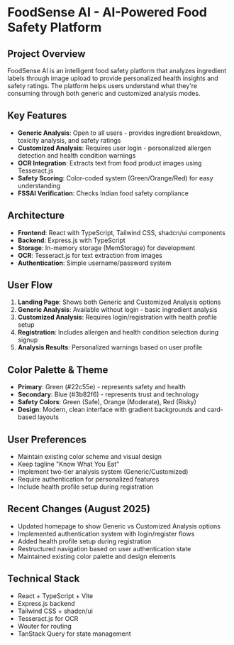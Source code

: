 # FoodSense AI - AI-Powered Food Safety Platform

## Project Overview
FoodSense AI is an intelligent food safety platform that analyzes ingredient labels through image upload to provide personalized health insights and safety ratings. The platform helps users understand what they're consuming through both generic and customized analysis modes.

## Key Features
- **Generic Analysis**: Open to all users - provides ingredient breakdown, toxicity analysis, and safety ratings
- **Customized Analysis**: Requires user login - personalized allergen detection and health condition warnings
- **OCR Integration**: Extracts text from food product images using Tesseract.js
- **Safety Scoring**: Color-coded system (Green/Orange/Red) for easy understanding
- **FSSAI Verification**: Checks Indian food safety compliance

## Architecture
- **Frontend**: React with TypeScript, Tailwind CSS, shadcn/ui components
- **Backend**: Express.js with TypeScript
- **Storage**: In-memory storage (MemStorage) for development
- **OCR**: Tesseract.js for text extraction from images
- **Authentication**: Simple username/password system

## User Flow
1. **Landing Page**: Shows both Generic and Customized Analysis options
2. **Generic Analysis**: Available without login - basic ingredient analysis
3. **Customized Analysis**: Requires login/registration with health profile setup
4. **Registration**: Includes allergen and health condition selection during signup
5. **Analysis Results**: Personalized warnings based on user profile

## Color Palette & Theme
- **Primary**: Green (#22c55e) - represents safety and health
- **Secondary**: Blue (#3b82f6) - represents trust and technology
- **Safety Colors**: Green (Safe), Orange (Moderate), Red (Risky)
- **Design**: Modern, clean interface with gradient backgrounds and card-based layouts

## User Preferences
- Maintain existing color scheme and visual design
- Keep tagline "Know What You Eat"
- Implement two-tier analysis system (Generic/Customized)
- Require authentication for personalized features
- Include health profile setup during registration

## Recent Changes (August 2025)
- Updated homepage to show Generic vs Customized Analysis options
- Implemented authentication system with login/register flows
- Added health profile setup during registration
- Restructured navigation based on user authentication state
- Maintained existing color palette and design elements

## Technical Stack
- React + TypeScript + Vite
- Express.js backend
- Tailwind CSS + shadcn/ui
- Tesseract.js for OCR
- Wouter for routing
- TanStack Query for state management